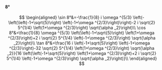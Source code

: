 #### 8°

$$
\begin{aligned}
\sin 8°&=-\frac{1}{8} i \omega ^{5/3} \left(-\left(\left(-1+\sqrt{5}\right) \left(-1+\omega ^{2/3}\right)\right)-2 i \sqrt{2} 5^{1/4} \left(1+\omega ^{2/3}\right)
\sqrt{\alpha _2}\right)\\
\cos 8°&=\frac{1}{8} \omega ^{5/3} \left(\left(-1+\sqrt{5}\right) \left(1+\omega ^{2/3}\right)+2 i \sqrt{2} 5^{1/4} \left(-1+\omega ^{2/3}\right) \sqrt{\alpha
_2}\right)\\
\tan 8°&=\frac{16 i \left(-1+\sqrt{5}\right) \left(-1+\omega ^{2/3}\right)-32 \sqrt{2} 5^{1/4} \left(1+\omega ^{2/3}\right) \sqrt{\alpha _2}}{16 \left(\left(-1+\sqrt{5}\right)
\left(1+\omega ^{2/3}\right)+2 i \sqrt{2} 5^{1/4} \left(-1+\omega ^{2/3}\right) \sqrt{\alpha _2}\right)}\\
\end{aligned}
$$

